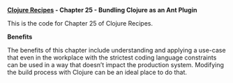 **[Clojure Recipes](https://github.com/juliangamble/clojure-recipes) - Chapter 25 - Bundling Clojure as an Ant Plugin**

This is the code for Chapter 25 of Clojure Recipes. 

**Benefits**

The benefits of this chapter include understanding and applying a use-case that even in the workplace with the strictest coding language constraints can be used in a way that doesn’t impact the production system. Modifying the build process with Clojure can be an ideal place to do that.


